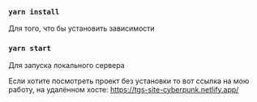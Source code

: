 ### `yarn install`

Для того, что бы установить зависимости

### `yarn start`

Для запуска локального сервера

Если хотите посмотреть проект без установки то вот ссылка на мою работу, на удалённом хосте: https://tgs-site-cyberpunk.netlify.app/
